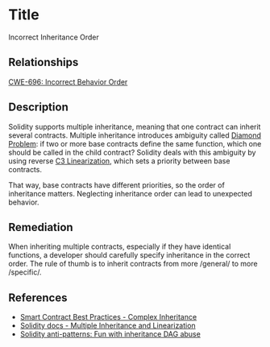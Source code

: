# Title 
Incorrect Inheritance Order

## Relationships
[CWE-696: Incorrect Behavior Order](https://cwe.mitre.org/data/definitions/696.html)

## Description 
Solidity supports multiple inheritance, meaning that one contract can inherit several contracts. Multiple inheritance introduces ambiguity called [Diamond Problem](https://en.wikipedia.org/wiki/Multiple_inheritance#The_diamond_problem): if two or more base contracts define the same function, which one should be called in the child contract? Solidity deals with this ambiguity by using reverse [C3 Linearization](https://en.wikipedia.org/wiki/C3_linearization), which sets a priority between base contracts.

That way, base contracts have different priorities, so the order of inheritance matters. Neglecting inheritance order can lead to unexpected behavior.

## Remediation
When inheriting multiple contracts, especially if they have identical functions, a developer should carefully specify inheritance in the correct order. The rule of thumb is to inherit contracts from more /general/ to more /specific/.

## References 
* [Smart Contract Best Practices - Complex Inheritance](https://consensys.github.io/smart-contract-best-practices/development-recommendations/solidity-specific/complex-inheritance/)
* [Solidity docs - Multiple Inheritance and Linearization](https://solidity.readthedocs.io/en/v0.4.25/contracts.html#multiple-inheritance-and-linearization)
* [Solidity anti-patterns: Fun with inheritance DAG abuse](https://pdaian.com/blog/solidity-anti-patterns-fun-with-inheritance-dag-abuse)

